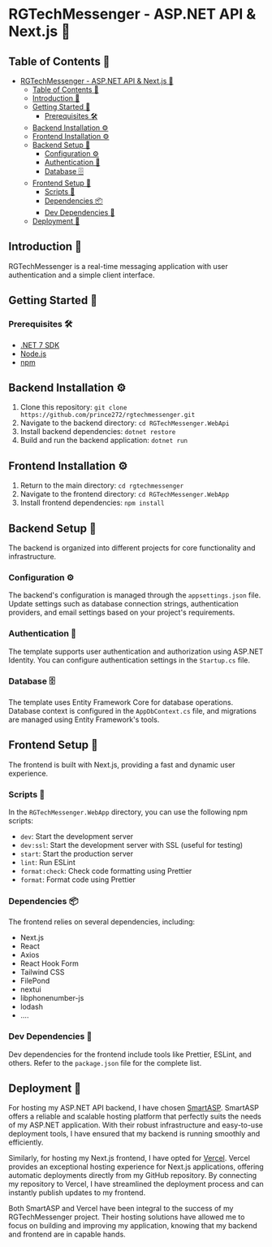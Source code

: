 # RGTechMessenger - ASP.NET API & Next.js 🚀

## Table of Contents 📑

- [RGTechMessenger - ASP.NET API \& Next.js 🚀](#rgtechmessenger---aspnet-api--nextjs-)
  - [Table of Contents 📑](#table-of-contents-)
  - [Introduction 🌟](#introduction-)
  - [Getting Started 🚀](#getting-started-)
    - [Prerequisites 🛠️](#prerequisites-️)
  - [Backend Installation ⚙️](#backend-installation-️)
  - [Frontend Installation ⚙️](#frontend-installation-️)
  - [Backend Setup 🔧](#backend-setup-)
    - [Configuration ⚙️](#configuration-️)
    - [Authentication 🔑](#authentication-)
    - [Database 🗄️](#database-️)
  - [Frontend Setup 🔨](#frontend-setup-)
    - [Scripts 📜](#scripts-)
    - [Dependencies 📦](#dependencies-)
    - [Dev Dependencies 🔧](#dev-dependencies-)
  - [Deployment 🚀](#deployment-)

## Introduction 🌟

RGTechMessenger is a real-time messaging application with user authentication and a simple client
interface.

## Getting Started 🚀

### Prerequisites 🛠️

- [.NET 7 SDK](https://dotnet.microsoft.com/download/dotnet/7.0)
- [Node.js](https://nodejs.org/)
- [npm](https://www.npmjs.com/get-npm)

## Backend Installation ⚙️

1. Clone this repository: `git clone https://github.com/prince272/rgtechmessenger.git`
2. Navigate to the backend directory: `cd RGTechMessenger.WebApi`
3. Install backend dependencies: `dotnet restore`
4. Build and run the backend application: `dotnet run`

## Frontend Installation ⚙️

1. Return to the main directory: `cd rgtechmessenger`
2. Navigate to the frontend directory: `cd RGTechMessenger.WebApp`
3. Install frontend dependencies: `npm install`

## Backend Setup 🔧

The backend is organized into different projects for core functionality and infrastructure.

### Configuration ⚙️

The backend's configuration is managed through the `appsettings.json` file. Update settings such as database connection strings, authentication providers, and email settings based on your project's requirements.

### Authentication 🔑

The template supports user authentication and authorization using ASP.NET Identity. You can configure authentication settings in the `Startup.cs` file.

### Database 🗄️

The template uses Entity Framework Core for database operations. Database context is configured in the `AppDbContext.cs` file, and migrations are managed using Entity Framework's tools.

## Frontend Setup 🔨

The frontend is built with Next.js, providing a fast and dynamic user experience.

### Scripts 📜

In the `RGTechMessenger.WebApp` directory, you can use the following npm scripts:

- `dev`: Start the development server
- `dev:ssl`: Start the development server with SSL (useful for testing)
- `start`: Start the production server
- `lint`: Run ESLint
- `format:check`: Check code formatting using Prettier
- `format`: Format code using Prettier

### Dependencies 📦

The frontend relies on several dependencies, including:

- Next.js
- React
- Axios
- React Hook Form
- Tailwind CSS
- FilePond
- nextui
- libphonenumber-js
- lodash
- ....

### Dev Dependencies 🔧

Dev dependencies for the frontend include tools like Prettier, ESLint, and others. Refer to the `package.json` file for the complete list.

## Deployment 🚀

For hosting my ASP.NET API backend, I have chosen [SmartASP](https://www.smartasp.net/). SmartASP offers a reliable and scalable hosting platform that perfectly suits the needs of my ASP.NET application. With their robust infrastructure and easy-to-use deployment tools, I have ensured that my backend is running smoothly and efficiently.

Similarly, for hosting my Next.js frontend, I have opted for [Vercel](https://vercel.com/). Vercel provides an exceptional hosting experience for Next.js applications, offering automatic deployments directly from my GitHub repository. By connecting my repository to Vercel, I have streamlined the deployment process and can instantly publish updates to my frontend.

Both SmartASP and Vercel have been integral to the success of my RGTechMessenger project. Their hosting solutions have allowed me to focus on building and improving my application, knowing that my backend and frontend are in capable hands.
